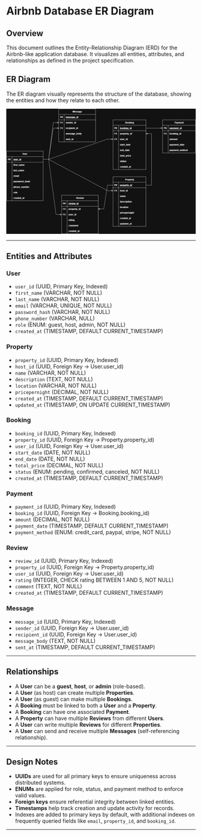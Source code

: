 # Airbnb Database ER Diagram

## Overview

This document outlines the Entity-Relationship Diagram (ERD) for the Airbnb-like application database. It visualizes all entities, attributes, and relationships as defined in the project specification.

## ER Diagram

The ER diagram visually represents the structure of the database, showing the entities and how they relate to each other.

![Airbnb ER Diagram](./airbnb_clone_requirements.drawio.png)



---

## Entities and Attributes

### **User**
- `user_id` (UUID, Primary Key, Indexed)
- `first_name` (VARCHAR, NOT NULL)
- `last_name` (VARCHAR, NOT NULL)
- `email` (VARCHAR, UNIQUE, NOT NULL)
- `password_hash` (VARCHAR, NOT NULL)
- `phone_number` (VARCHAR, NULL)
- `role` (ENUM: guest, host, admin, NOT NULL)
- `created_at` (TIMESTAMP, DEFAULT CURRENT_TIMESTAMP)

### **Property**
- `property_id` (UUID, Primary Key, Indexed)
- `host_id` (UUID, Foreign Key → User.user_id)
- `name` (VARCHAR, NOT NULL)
- `description` (TEXT, NOT NULL)
- `location` (VARCHAR, NOT NULL)
- `pricepernight` (DECIMAL, NOT NULL)
- `created_at` (TIMESTAMP, DEFAULT CURRENT_TIMESTAMP)
- `updated_at` (TIMESTAMP, ON UPDATE CURRENT_TIMESTAMP)

### **Booking**
- `booking_id` (UUID, Primary Key, Indexed)
- `property_id` (UUID, Foreign Key → Property.property_id)
- `user_id` (UUID, Foreign Key → User.user_id)
- `start_date` (DATE, NOT NULL)
- `end_date` (DATE, NOT NULL)
- `total_price` (DECIMAL, NOT NULL)
- `status` (ENUM: pending, confirmed, canceled, NOT NULL)
- `created_at` (TIMESTAMP, DEFAULT CURRENT_TIMESTAMP)

### **Payment**
- `payment_id` (UUID, Primary Key, Indexed)
- `booking_id` (UUID, Foreign Key → Booking.booking_id)
- `amount` (DECIMAL, NOT NULL)
- `payment_date` (TIMESTAMP, DEFAULT CURRENT_TIMESTAMP)
- `payment_method` (ENUM: credit_card, paypal, stripe, NOT NULL)

### **Review**
- `review_id` (UUID, Primary Key, Indexed)
- `property_id` (UUID, Foreign Key → Property.property_id)
- `user_id` (UUID, Foreign Key → User.user_id)
- `rating` (INTEGER, CHECK rating BETWEEN 1 AND 5, NOT NULL)
- `comment` (TEXT, NOT NULL)
- `created_at` (TIMESTAMP, DEFAULT CURRENT_TIMESTAMP)

### **Message**
- `message_id` (UUID, Primary Key, Indexed)
- `sender_id` (UUID, Foreign Key → User.user_id)
- `recipient_id` (UUID, Foreign Key → User.user_id)
- `message_body` (TEXT, NOT NULL)
- `sent_at` (TIMESTAMP, DEFAULT CURRENT_TIMESTAMP)

---

## Relationships

- A **User** can be a **guest**, **host**, or **admin** (role-based).
- A **User** (as host) can create multiple **Properties**.
- A **User** (as guest) can make multiple **Bookings**.
- A **Booking** must be linked to both a **User** and a **Property**.
- A **Booking** can have one associated **Payment**.
- A **Property** can have multiple **Reviews** from different **Users**.
- A **User** can write multiple **Reviews** for different **Properties**.
- A **User** can send and receive multiple **Messages** (self-referencing relationship).

---

## Design Notes

- **UUIDs** are used for all primary keys to ensure uniqueness across distributed systems.
- **ENUMs** are applied for role, status, and payment method to enforce valid values.
- **Foreign keys** ensure referential integrity between linked entities.
- **Timestamps** help track creation and update activity for records.
- Indexes are added to primary keys by default, with additional indexes on frequently queried fields like `email`, `property_id`, and `booking_id`.

---

